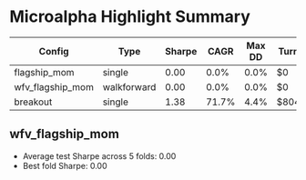 # Microalpha Highlight Summary

| Config | Type | Sharpe | CAGR | Max DD | Turnover |
| --- | --- | --- | --- | --- | --- |
| flagship_mom | single | 0.00 | 0.0% | 0.0% | $0 |
| wfv_flagship_mom | walkforward | 0.00 | 0.0% | 0.0% | $0 |
| breakout | single | 1.38 | 71.7% | 4.4% | $804,710 |

## wfv_flagship_mom
- Average test Sharpe across 5 folds: 0.00
- Best fold Sharpe: 0.00
